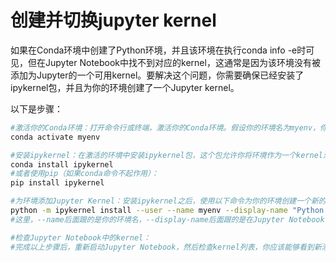 # 创建并切换jupyter kernel

如果在Conda环境中创建了Python环境，并且该环境在执行conda info -e时可见，但在Jupyter Notebook中找不到对应的kernel，这通常是因为该环境没有被添加为Jupyter的一个可用kernel。要解决这个问题，你需要确保已经安装了ipykernel包，并且为你的环境创建了一个Jupyter kernel。

以下是步骤：

```Bash
#激活你的Conda环境：打开命令行或终端，激活你的Conda环境。假设你的环境名为myenv，你可以使用以下命令来激活环境：
conda activate myenv

#安装ipykernel：在激活的环境中安装ipykernel包，这个包允许你将环境作为一个kernel添加到Jupyter中。
conda install ipykernel
#或者使用pip（如果conda命令不起作用）：
pip install ipykernel

#为环境添加Jupyter Kernel：安装ipykernel之后，使用以下命令为你的环境创建一个新的Jupyter kernel：
python -m ipykernel install --user --name myenv --display-name "Python (myenv)"
#这里，--name后面跟的是你的环境名，--display-name后面跟的是在Jupyter Notebook中显示的名称。

#检查Jupyter Notebook中的kernel：
#完成以上步骤后，重新启动Jupyter Notebook，然后检查kernel列表，你应该能够看到新添加的环境。
```

